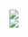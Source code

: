 <h3 alin="center">
  <img src="https://i.imgur.com/3uc4pwR.png"/>
  <br>
  <img src="https://i.imgur.com/PlwM90x.png"/>
</h3>

[](https://www.spigotmc.org/resources/blockregenerator-no-more-extra-resources-world-no-more-crappy-world.58011/)